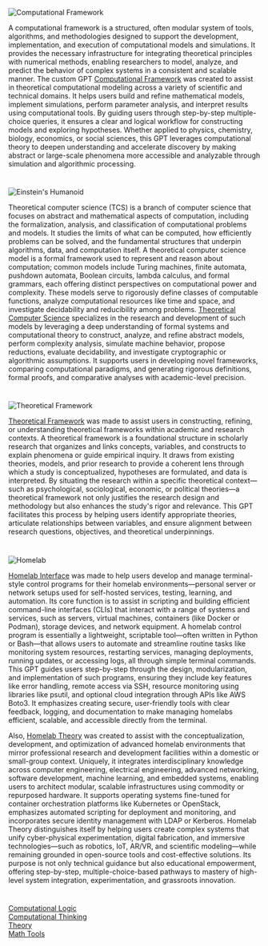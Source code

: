 ![Computational Framework](https://github.com/user-attachments/assets/3a48bf62-95e6-4e15-8d81-49387df80be1)

A computational framework is a structured, often modular system of tools, algorithms, and methodologies designed to support the development, implementation, and execution of computational models and simulations. It provides the necessary infrastructure for integrating theoretical principles with numerical methods, enabling researchers to model, analyze, and predict the behavior of complex systems in a consistent and scalable manner. The custom GPT [Computational Framework](https://chatgpt.com/g/g-67b4d3c629c08191becbe614b7ee88df-computational-framework) was created to assist in theoretical computational modeling across a variety of scientific and technical domains. It helps users build and refine mathematical models, implement simulations, perform parameter analysis, and interpret results using computational tools. By guiding users through step-by-step multiple-choice queries, it ensures a clear and logical workflow for constructing models and exploring hypotheses. Whether applied to physics, chemistry, biology, economics, or social sciences, this GPT leverages computational theory to deepen understanding and accelerate discovery by making abstract or large-scale phenomena more accessible and analyzable through simulation and algorithmic processing.

#

![Einstein's Humanoid](https://github.com/user-attachments/assets/3e7e548e-da6f-4608-b644-0fc00e1d84d9)

Theoretical computer science (TCS) is a branch of computer science that focuses on abstract and mathematical aspects of computation, including the formalization, analysis, and classification of computational problems and models. It studies the limits of what can be computed, how efficiently problems can be solved, and the fundamental structures that underpin algorithms, data, and computation itself. A theoretical computer science model is a formal framework used to represent and reason about computation; common models include Turing machines, finite automata, pushdown automata, Boolean circuits, lambda calculus, and formal grammars, each offering distinct perspectives on computational power and complexity. These models serve to rigorously define classes of computable functions, analyze computational resources like time and space, and investigate decidability and reducibility among problems. [Theoretical Computer Science](https://chatgpt.com/g/g-6835d19e83488191be7b15a06f8f5e1c-theoretical-computer-science)  specializes in the research and development of such models by leveraging a deep understanding of formal systems and computational theory to construct, analyze, and refine abstract models, perform complexity analysis, simulate machine behavior, propose reductions, evaluate decidability, and investigate cryptographic or algorithmic assumptions. It supports users in developing novel frameworks, comparing computational paradigms, and generating rigorous definitions, formal proofs, and comparative analyses with academic-level precision.

#

![Theoretical Framework](https://github.com/user-attachments/assets/702d2f50-6a71-4b83-af68-370407bb551e)

[Theoretical Framework](https://chatgpt.com/g/g-67b590732a98819192ae5cd5f60bac85-theoretical-framework) was made to assist users in constructing, refining, or understanding theoretical frameworks within academic and research contexts. A theoretical framework is a foundational structure in scholarly research that organizes and links concepts, variables, and constructs to explain phenomena or guide empirical inquiry. It draws from existing theories, models, and prior research to provide a coherent lens through which a study is conceptualized, hypotheses are formulated, and data is interpreted. By situating the research within a specific theoretical context—such as psychological, sociological, economic, or political theories—a theoretical framework not only justifies the research design and methodology but also enhances the study's rigor and relevance. This GPT facilitates this process by helping users identify appropriate theories, articulate relationships between variables, and ensure alignment between research questions, objectives, and theoretical underpinnings.

#

![Homelab](https://github.com/user-attachments/assets/34d98c3c-53a2-4763-89f2-163eb9a91b7b)

[Homelab Interface](https://chatgpt.com/g/g-682c30980c7481918170b5a18a3ef72a-homelab-interface) was made to help users develop and manage terminal-style control programs for their homelab environments—personal server or network setups used for self-hosted services, testing, learning, and automation. Its core function is to assist in scripting and building efficient command-line interfaces (CLIs) that interact with a range of systems and services, such as servers, virtual machines, containers (like Docker or Podman), storage devices, and network equipment. A homelab control program is essentially a lightweight, scriptable tool—often written in Python or Bash—that allows users to automate and streamline routine tasks like monitoring system resources, restarting services, managing deployments, running updates, or accessing logs, all through simple terminal commands. This GPT guides users step-by-step through the design, modularization, and implementation of such programs, ensuring they include key features like error handling, remote access via SSH, resource monitoring using libraries like psutil, and optional cloud integration through APIs like AWS Boto3. It emphasizes creating secure, user-friendly tools with clear feedback, logging, and documentation to make managing homelabs efficient, scalable, and accessible directly from the terminal.

Also, [Homelab Theory](https://chatgpt.com/g/g-682c30980c7481918170b5a18a3ef72a-homelab-interface) was created to assist with the conceptualization, development, and optimization of advanced homelab environments that mirror professional research and development facilities within a domestic or small-group context. Uniquely, it integrates interdisciplinary knowledge across computer engineering, electrical engineering, advanced networking, software development, machine learning, and embedded systems, enabling users to architect modular, scalable infrastructures using commodity or repurposed hardware. It supports operating systems fine-tuned for container orchestration platforms like Kubernetes or OpenStack, emphasizes automated scripting for deployment and monitoring, and incorporates secure identity management with LDAP or Kerberos. Homelab Theory distinguishes itself by helping users create complex systems that unify cyber-physical experimentation, digital fabrication, and immersive technologies—such as robotics, IoT, AR/VR, and scientific modeling—while remaining grounded in open-source tools and cost-effective solutions. Its purpose is not only technical guidance but also educational empowerment, offering step-by-step, multiple-choice-based pathways to mastery of high-level system integration, experimentation, and grassroots innovation.

#

[Computational Logic](https://chatgpt.com/g/g-JTuo4xfRG-computational-logic)
<br>
[Computational Thinking](https://chatgpt.com/g/g-aYGM8Fap6-computational-thinking)
<br>
[Theory](https://github.com/sourceduty/Theory)
<br>
[Math Tools](https://github.com/sourceduty/Math_Tools)
